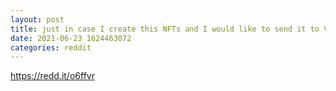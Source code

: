 ```yaml
--- 
layout: post 
title: just in case I create this NFTs and I would like to send it to Vitalik as present, contact me or just pick up one from opensea.io/SnowGhost 
date: 2021-06-23 1624463072 
categories: reddit 
--- 
```

https://redd.it/o6ffvr